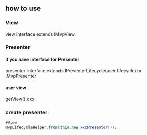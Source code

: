 
## how to use

### View

view interface extends IMvpView

### Presenter

#### if you have interface for Presenter

presenter interface extends IPresenterLifecycle(user lifecycle) or IMvpPresenter

#### user view

getView().xxx

### create presenter

```java
#View
MvpLifecycleHelper.from(this,new xxxPresenter());
```


